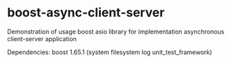 # boost-async-client-server
Demonstration of usage boost asio library for implementation asynchronous client-server application

Dependencies: boost 1.65.1 (system filesystem log unit_test_framework)
